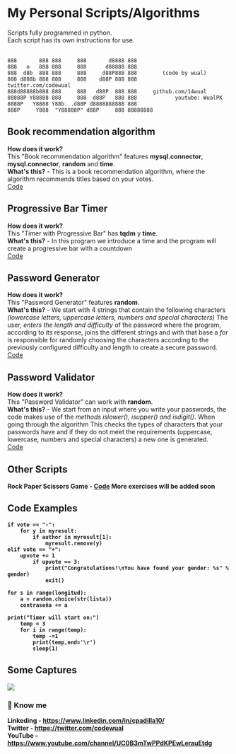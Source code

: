 # My Personal Scripts/Algorithms
Scripts fully programmed in python. <br>Each script has its own instructions for use.
<br><br>
```
888       888 888     888       d8888 888
888   o   888 888     888      d88888 888
888  d8b  888 888     888     d88P888 888        (code by wual)
888 d888b 888 888     888    d88P 888 888            twitter.com/codewual
888d88888b888 888     888   d88P  888 888     github.com/14wual
88888P Y88888 888     888  d88P   888 888            youtube: WualPK
8888P   Y8888 Y88b. .d88P d8888888888 888     
888P     Y888  "Y88888P" d88P     888 88888888
```
                                                                             
<h2>Book recommendation algorithm</h2>
<b>How does it work?</b> <br>
This "Book recommendation algorithm" features <b>mysql.connector</b>, <b>mysql.connector</b>, <b>random</b> and <b>time</b>. <br>
<b>What's this?</b> - 
This is a book recommendation algorithm, where the algorithm recommends titles based on your votes.<br>
<a href='/Scripts/BookRecommendation.py'>Code</a>

<h2>Progressive Bar Timer</h2>
<b>How does it work?</b> <br>
This "Timer with Progressive Bar" has <b>tqdm</b> y <b>time</b>. <br>
<b>What's this?</b> - 
In this program we introduce a time and the program will create a progressive bar with a countdown <br>
<a <a href='/Scripts/TimerCountdown.py'>Code</a>

<h2>Password Generator</h2>
<b>How does it work?</b> <br>
This "Password Generator" features <b>random</b>. <br>
<b>What's this?</b> -
We start with 4 strings that contain the following characters <i>(lowercase letters, uppercase letters, numbers and special characters)</i>
The user, <i>enters the length and difficulty</i> of the password where the program, according to its response, joins the different strings and with that base
a <i>for</i> is responsible for randomly choosing the characters according to the previously configured difficulty and length to create a secure password.<br>
<a href="/Scripts/PasswordGenerator.py">Code</a>

<h2>Password Validator</h2>
<b>How does it work?</b> <br>
This "Password Validator" can work with <b>random</b>. <br>
<b>What's this?</b> - 
We start from an input where you write your passwords, the code makes use of the <i> methods islower(), isupper() and isdigit()</i>. When going through the algorithm
This checks the types of characters that your passwords have and if they do not meet the requirements (uppercase, lowercase, numbers and special characters) a new one
is generated. <br>
<a href='/Scripts/PasswordValidator.py'>Code</a>

<h2>Other Scripts</h2>
<b>Rock Paper Scissors Game<b> - <a href='/Scripts/RockPaperScissors.py'>Code</a>
More exercises will be added soon

<h2>Code Examples</h2>

```
if vote == "-":
    for y in myresult:
        if author in myresult[1]:
            myresult.remove(y)
elif vote == "+":
    upvote += 1
        if upvote == 3:
            print("Congratulations!\nYou have found your gender: %s" % gender)
            exit()
```
```
for s in range(longitud):
    a = random.choice(str(lista))
    contraseña += a
```
```
print("Timer will start on:")
    temp = 3
    for i in range(temp):
        temp -=1
        print(temp,end='\r')
        sleep(1)
```

<h2>Some Captures</h2>
<img src="https://user-images.githubusercontent.com/105047274/198873454-819ec608-c3f5-46b4-a0e7-06047619bee7.png">

<h3>🚀 Know me </h3>

<b>Linkeding</b> - https://www.linkedin.com/in/cpadilla10/ <br>
<b>Twitter</b> - https://twitter.com/codewual <br>
<b>YouTube</b> - https://www.youtube.com/channel/UC0B3mTwPPdKPEwLerauEtdg <br>
